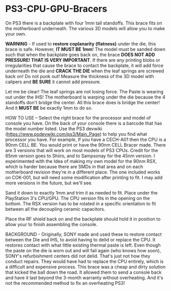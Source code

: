 # PS3-CPU-GPU-Bracers
On PS3 there is a backplate with four 1mm tall standoffs. This brace fits on the motherboard underneath. The various 3D models will allow you to make your own.

**WARNING** - If used to **restore coplanarity (flatness)** under the die, this brace is safe. However, **IT MUST BE 1mm**! The model must be sanded down such that when the backplate goes back on, the brace **DOES NOT ADD PRESSURE! THAT IS VERY IMPORTANT**. If there are any printing blobs or irregularities that cause the brace to contact the backplate, it will add force underneath the die and **CRACK THE DIE** when the leaf springs are screwed back on! Do not punk out! Measure the thickness of the 3D model with calipers and **BE SURE** it cannot add pressure.

Let me be clear! The leaf springs are not losing force. The Paste is wearing out under the IHS! The motherboard is warping under the die because the 4 standoffs don't bridge the center. All this brace does is bridge the center! And it **MUST BE** be exactly 1mm to do so.

HOW TO USE – Select the right brace for the processor and model of console you have. On the back of your console there is a barcode that has the model number listed. Use the PS3 devwiki (https://www.psdevwiki.com/ps3/Main_Page) to help you find what processor you have. For example, If you have a CECH-A01 then the CPU is a 90nm CELL BE. You would print or have the 90nm CELL Bracer made. There are 3 versions that will work on most models of PS3 CPUs. Credit for the 65nm version goes to Shiiro, and to Sampsonay for the 45nm version. I experimented with the Idea of making my own model for the 90nm RSX, which is harder because there are SMDs in that area and on each motherboard revision they're in a different place. The one included works on COK-001, but will need some modification after printing to fit. I may add more versions in the future, but we'll see. 

Sand it down to exactly 1mm and trim it as needed to fit. Place under the PlayStation 3's CPU/GPU. The CPU version fits in the opening on the bottom. The RSX version has to be rotated in a specific orientation to fit between all the decoupling ceramic capacitors.

Place the RF shield back on and the backplate should hold it in position to allow your to finish assembling the console. 

BACKGROUND - Originally, SONY made and used these to restore contact between the Die and IHS, to avoid having to delid or replace the CPU. It restores contact with what little existing thermal paste is left. Even though the paste on the die is worn out and will fail again (who knows how soon), SONY's refurbishment centers did not delid. That's just not how they conduct repairs. They would have had to replace the CPU entirely, which is a difficult and expensive process. This brace was a cheap and dirty solution that kicked the ball down the road. It allowed them to send a console back and have it last beyond the 3-month warranty without overheating. And it's not the recommended method to fix an overheating PS3!


